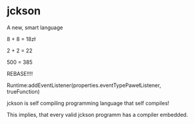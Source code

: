jckson
======

A new, smart language

 8 + 8 = 18zł

 2 + 2 = 22

 500 = 385


  REBASE!!!!


 Runtime:addEventListener(properties.eventTypePawełListener, trueFunction)

jckson is self compiling programming language that self compiles!

This implies, that every valid jckson programm has a compiler embedded.
